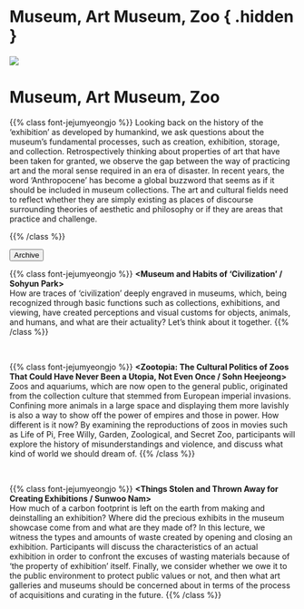# Museum, Art Museum, Zoo { .hidden }

<div class="lg:flex">
<div class="lg:flex-1 lg:py-8 lg:mt-4">
<img class="lg:w-5/6 m-auto" src="/images/program_bakmidong.gif">
<br/>
</div>
<div class="lg:flex-1 lg:px-8 lg:py-8">

# Museum, Art Museum, Zoo

{{% class font-jejumyeongjo %}}
Looking back on the history of the ‘exhibition’ as developed by humankind, we ask questions about the museum’s fundamental processes, such as creation, exhibition, storage, and collection. Retrospectively thinking about properties of art that have been taken for granted, we observe the gap between the way of practicing art and the moral sense required in an era of disaster. In recent years, the word ‘Anthropocene’ has become a global buzzword that seems as if it should be included in museum collections. The art and cultural fields need to reflect whether they are simply existing as places of discourse surrounding theories of aesthetic and philosophy or if they are areas that practice and challenge.

{{% /class %}}

<a href="/en/archive/8">
<button class="bg-black text-white border border-black rounded p-1 over:bg-gray-10 over:text-black">Archive</button>
</a>

</div>
</div>

<!-- <span class="rounded-full py-1 px-6 border-gray-800 border text-base">강연</span> <span class="rounded-full py-1 px-6 bg-black text-white border-gray-800 border text-base"><a href="https://i.0makes0.com/bakmidong" target="_blank">신청</a></span> \ -->
<!-- <a href="#1"><span>**박물관/미술관과 '문명화'의 습관들**</span></a> 5월 12일 오후 7시 / 온라인 ZOOM \ -->
<!-- <a href="#2"><span>**쥬-토피아: 한 번도 유토피아일 수 없었던 동물원의 문화정치**</span></a> 5월 15일 오후 1시 / 온라인 ZOOM \ -->
<!-- <a href="#3"><span>**전시를 위해 빼앗은 것과 버리는 것**</span></a> 5월 15일 오후 4시 / 온라인 ZOOM -->
<!-- <br/><br/> -->

{{% class font-jejumyeongjo %}}
<span id="1" class="font-spoqa">**<Museum and Habits of ‘Civilization’ / Sohyun Park>**</span> \
How are traces of ‘civilization’ deeply engraved in museums, which, being recognized through basic functions such as collections, exhibitions, and viewing, have created perceptions and visual customs for objects, animals, and humans, and what are their actuality? Let’s think about it together.
{{% /class %}}
<!-- **박소현**은 미술사학, 박물관학 그리고 문화 예술 정책의 경계를 넘나들거나 아우르는 학술과 정책 그리고 현장을 연구하는 것에 관심을 가지고 있다. 현재 서울과학기술대학교 IT정책전문 대학원 디지털문화정책전공 교수이다. -->
<br/>

{{% class font-jejumyeongjo %}}
<span id="2" class="font-spoqa">**<Zootopia: The Cultural Politics of Zoos That Could Have Never Been a Utopia, Not Even Once / Sohn Heejeong>**</span> \
Zoos and aquariums, which are now open to the general public, originated from the collection culture that stemmed from European imperial invasions. Confining more animals in a large space and displaying them more lavishly is also a way to show off the power of empires and those in power. How different is it now? By examining the reproductions of zoos in movies such as Life of Pi, Free Willy, Garden, Zoological, and Secret Zoo, participants will explore the history of misunderstandings and violence, and discuss what kind of world we should dream of.
{{% /class %}}
<!-- **손희정**은 영상문화를 연구하는 페미니스트로 세계에 편협한 경계를 긋는 젠더화된 인식을 분석하고 해체하는 작업을 해왔다. 『페미니즘 리부트』, 『다시, 쓰는, 세계』 등을 썼고, 『여성괴물』, 『다크룸』 등을 옮겼다.  프로젝트38 연구원이자 경희대학교 비교문화연구소 연구교수이다. -->
<br/>

{{% class font-jejumyeongjo %}}
<span id="3" class="font-spoqa">**<Things Stolen and Thrown Away for Creating Exhibitions /  Sunwoo Nam>**</span> \
How much of a carbon footprint is left on the earth from making and deinstalling an exhibition? Where did the precious exhibits in the museum showcase come from and what are they made of? In this lecture, we witness the types and amounts of waste created by opening and closing an exhibition. Participants will discuss the characteristics of an actual exhibition in order to confront the excuses of wasting materials because of ‘the property of exhibition’ itself. Finally, we consider whether we owe it to the public environment to protect public values or not, and then what art galleries and museums should be concerned about in terms of the process of acquisitions and curating in the future.
{{% /class %}}
<!-- **남선우**는 큐레이터로 월간미술, Curatorial Lab Seoul, 일민미술관 등에서 일했다. 현재는 두루두루 아티스트 컴퍼니와 언리미티드에디션-서울아트북페어 기획팀에서 일하고 있다. -->
<br/>
